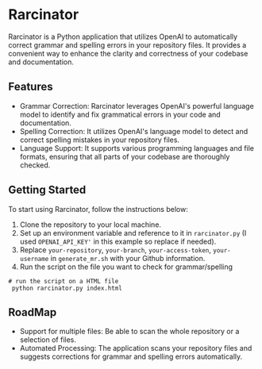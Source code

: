 # Rarcinator

Rarcinator is a Python application that utilizes OpenAI to automatically correct grammar and spelling errors in your repository files. It provides a convenient way to enhance the clarity and correctness of your codebase and documentation.

## Features

- Grammar Correction: Rarcinator leverages OpenAI's powerful language model to identify and fix grammatical errors in your code and documentation.
- Spelling Correction: It utilizes OpenAI's language model to detect and correct spelling mistakes in your repository files.
- Language Support: It supports various programming languages and file formats, ensuring that all parts of your codebase are thoroughly checked.


## Getting Started

To start using Rarcinator, follow the instructions below:

1. Clone the repository to your local machine.
2. Set up an environment variable and reference to it in `rarcinator.py` (I used `OPENAI_API_KEY'` in this example so replace if needed).
3. Replace `your-repository`, `your-branch`, `your-access-token`, `your-username` in `generate_mr.sh` with your Github information.
4. Run the script on the file you want to check for grammar/spelling
```
# run the script on a HTML file
 python rarcinator.py index.html
```


## RoadMap
- Support for multiple files: Be able to scan the whole repository or a selection of files.
- Automated Processing: The application scans your repository files and suggests corrections for grammar and spelling errors automatically.
